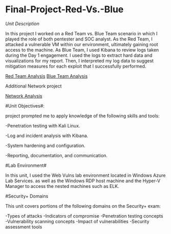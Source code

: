 # Final-Project-Red-Vs.-Blue

*Unit Description*

In this project I worked on a Red Team vs. Blue Team scenario in which I played the role of both pentester and SOC analyst.
As the Red Team, I attacked a vulnerable VM within our environment, ultimately gaining root access to the machine. 
As Blue Team, I used Kibana to review logs taken during the Day 1 engagement. I used the logs to extract hard data and visualizations for my report.
Then, I interpreted my log data to suggest mitigation measures for each exploit that I successfully performed.


[Red Team Analysis](https://docs.google.com/document/d/1A9z8tJxyLOTCuSbI_FM3q6QVttXAWL2YuED1qAQgYrM/edit?usp=sharing)
[Blue Team Analysis](https://docs.google.com/document/d/1UIL8FehZ_pGL8mTCsA1dHvvD8FmJ8G05alf7FmUpBkM/edit?usp=sharing)

Additional Network project

[Network Analysis](https://github.com/Melissa00cole/Final-Project-Red-Vs.-Blue/blob/main/Network%20Analysis)

#Unit Objectives#: 

project prompted me to apply knowledge of the following skills and tools:


-Penetration testing with Kali Linux.


-Log and incident analysis with Kibana.


-System hardening and configuration.


-Reporting, documentation, and communication.




#Lab Environment#

In this unit, I used the Web Vulns lab environment located in Windows Azure Lab Services. as well as the Windows RDP host machine 
and the Hyper-V Manager to access the nested machines such as ELK.



#Security+ Domains

This unit covers portions of the following domains on the Security+ exam:


-Types of attacks
-Indicators of compromise
-Penetration testing concepts
-Vulnerability scanning concepts
-Impact of vulnerabilities
-Security assessment tools
